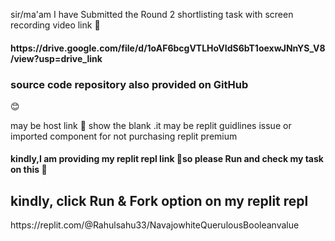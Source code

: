 sir/ma'am 
I have Submitted the Round 2 shortlisting task with screen recording video link 🔗
<h4>https://drive.google.com/file/d/1oAF6bcgVTLHoVIdS6bT1oexwJNnYS_V8/view?usp=drive_link</h4>
<h3>source code repository also provided on GitHub</h3>
😊<p>may be host link 🔗 show the blank .it may be replit guidlines issue or imported component for not purchasing replit premium </p>
<h4>kindly,I am providing my replit repl link 🔗so please Run and check my task on this 🔗 </h4>
<h2>kindly, click Run & Fork option on my replit repl</h2>
https://replit.com/@Rahulsahu33/NavajowhiteQuerulousBooleanvalue
